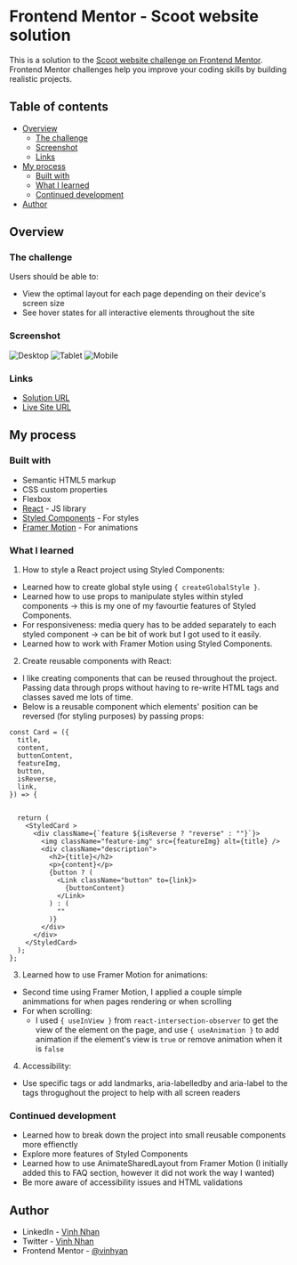 # Frontend Mentor - Scoot website solution

This is a solution to the [Scoot website challenge on Frontend Mentor](https://www.frontendmentor.io/challenges/scoot-multipage-website-N76alNPRJ). Frontend Mentor challenges help you improve your coding skills by building realistic projects.

## Table of contents

- [Overview](#overview)
  - [The challenge](#the-challenge)
  - [Screenshot](#screenshot)
  - [Links](#links)
- [My process](#my-process)
  - [Built with](#built-with)
  - [What I learned](#what-i-learned)
  - [Continued development](#continued-development)
- [Author](#author)


## Overview

### The challenge

Users should be able to:

- View the optimal layout for each page depending on their device's screen size
- See hover states for all interactive elements throughout the site

### Screenshot

![Desktop](./reference/Scoot-Desktop.png)
![Tablet](./reference/Scoot-Tablet.png)
![Mobile](./reference/Scoot-Mobile.png)

### Links

- [Solution URL](https://github.com/vinhyan/scoot.git)
- [Live Site URL](https://vinhyan.github.io/scoot/)

## My process

### Built with

- Semantic HTML5 markup
- CSS custom properties
- Flexbox
- [React](https://reactjs.org/) - JS library
- [Styled Components](https://styled-components.com/) - For styles
- [Framer Motion](https://www.framer.com/motion/) - For animations

### What I learned

1. How to style a React project using Styled Components:

- Learned how to create global style using `{ createGlobalStyle }`.
- Learned how to use props to manipulate styles within styled components -> this is my one of my favourtie features of Styled Components.
- For responsiveness: media query has to be added separately to each styled component -> can be bit of work but I got used to it easily.
- Learned how to work with Framer Motion using Styled Components.

2. Create reusable components with React:

- I like creating components that can be reused throughout the project. Passing data through props without having to re-write HTML tags and classes saved me lots of time.
- Below is a reusable component which elements' position can be reversed (for styling purposes) by passing props:

```
const Card = ({
  title,
  content,
  buttonContent,
  featureImg,
  button,
  isReverse,
  link,
}) => {


  return (
    <StyledCard >
      <div className={`feature ${isReverse ? "reverse" : ""}`}>
        <img className="feature-img" src={featureImg} alt={title} />
        <div className="description">
          <h2>{title}</h2>
          <p>{content}</p>
          {button ? (
            <Link className="button" to={link}>
              {buttonContent}
            </Link>
          ) : (
            ""
          )}
        </div>
      </div>
    </StyledCard>
  );
};
```

3. Learned how to use Framer Motion for animations:

- Second time using Framer Motion, I applied a couple simple animmations for when pages rendering or when scrolling
- For when scrolling:
  - I used `{ useInView }` from `react-intersection-observer` to get the view of the element on the page, and use `{ useAnimation }` to add animation if the element's view is `true` or remove animation when it is `false`

4. Accessibility:

- Use specific tags or add landmarks, aria-labelledby and aria-label to the tags throgughout the project to help with all screen readers

### Continued development

- Learned how to break down the project into small reusable components more effienctly
- Explore more features of Styled Components
- Learned how to use AnimateSharedLayout from Framer Motion (I initially added this to FAQ section, however it did not work the way I wanted)
- Be more aware of accessibility issues and HTML validations

## Author

- LinkedIn - [Vinh Nhan](https://www.linkedin.com/in/vinhnhan126/)
- Twitter - [Vinh Nhan](https://twitter.com/vinhnhan9)
- Frontend Mentor - [@vinhyan](https://www.frontendmentor.io/profile/vinhyan)

